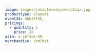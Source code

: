 ```yaml
---
image: images/comic1esudqzvvcaa1zqx.jpg
producttype: Sleeves
eventId: mkb4XfKk_
pricings:
  - quantity: 1
    price: 28
asin: s-zEfdws-h9
merchandise: comiket
---
```

